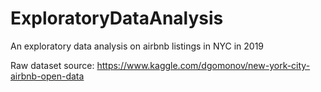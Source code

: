 # ExploratoryDataAnalysis
An exploratory data analysis on airbnb listings in NYC in 2019

Raw dataset source: https://www.kaggle.com/dgomonov/new-york-city-airbnb-open-data
